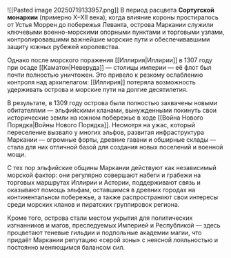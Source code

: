 ![[Pasted image 20250719133957.png]]
В период расцвета **Сортугской монархии** (примерно X–XII века), когда влияние короны простиралось от Устья Моррен до побережья Леванта, острова Маркании служили ключевыми военно-морскими опорными пунктами и торговыми узлами, контролировавшими важнейшие морские пути и обеспечивавшими защиту южных рубежей королевства.

Однако после морского поражения [[Иллирия|Иллирии]] в 1307 году при осаде [[Каматон|Неверуда]] — столицы империи — её флот был почти полностью уничтожен. Это привело к резкому ослаблению контроля над архипелагом: [[Иллирия]] потеряла возможность удерживать острова и морские пути на долгие десятилетия.

В результате, в 1309 году острова были полностью захвачены новыми обитателями — эльфийскими кланами, вынужденными покинуть свои исторические земли на южном побережье в ходе [[Война Нового Порядка|Войны Нового Порядка]]. Несмотря на ужас, который переселение вызвало у многих эльфов, развитая инфраструктура Маркании — огромные форты, древние гавани и обширные склады — стала для них отличной базой для создания новых поселений и военной мощи.

С тех пор эльфийские общины Маркании действуют как независимый морской фактор: они регулярно совершают набеги и грабежи на торговых маршрутах Иллирии и Астории, поддерживают связь и оказывают помощь эльфам, оставшимся в древних городах на континентальном побережье, а также распространяют свои интересы среди морских кланов и пиратских группировок региона.

Кроме того, острова стали местом укрытия для политических изгнанников и магов, преследуемых Империей и Республикой — здесь процветают теневые гильдии и подпольные академии магии, что придаёт Маркании репутацию «серой зоны» с неясной лояльностью и постоянно меняющимся балансом сил.